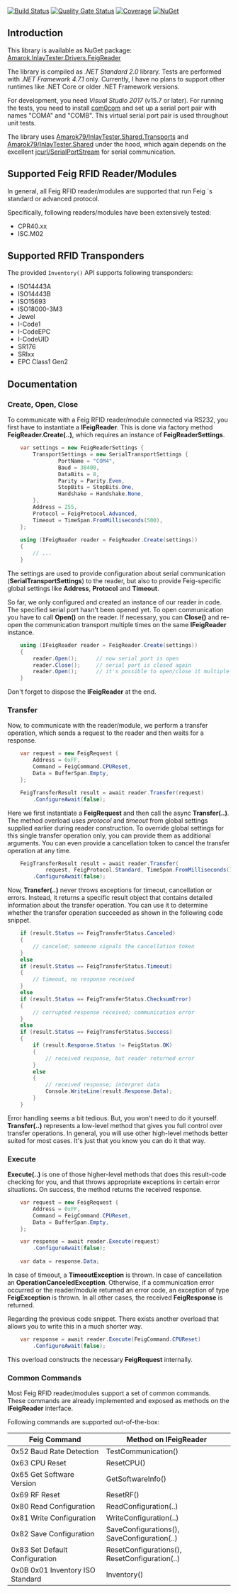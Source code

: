 [![Build Status](https://dev.azure.com/amarok79/Amarok/_apis/build/status/InlayTester.Drivers.FeigReader?branchName=master)](https://dev.azure.com/amarok79/Amarok/_build/latest?definitionId=14&branchName=master)
[![Quality Gate Status](https://sonarcloud.io/api/project_badges/measure?project=Amarok79_InlayTester.Drivers.FeigReader&metric=alert_status)](https://sonarcloud.io/dashboard?id=Amarok79_InlayTester.Drivers.FeigReader)
[![Coverage](https://sonarcloud.io/api/project_badges/measure?project=Amarok79_InlayTester.Drivers.FeigReader&metric=coverage)](https://sonarcloud.io/dashboard?id=Amarok79_InlayTester.Drivers.FeigReader)
[![NuGet](https://img.shields.io/nuget/v/Amarok.InlayTester.Drivers.FeigReader.svg?logo=)](https://www.nuget.org/packages/Amarok.InlayTester.Drivers.FeigReader/)

## Introduction

This library is available as NuGet package:
[Amarok.InlayTester.Drivers.FeigReader](https://www.nuget.org/packages/Amarok.InlayTester.Drivers.FeigReader/)

The library is compiled as *.NET Standard 2.0* library. Tests are performed with *.NET Framework 4.7.1* only. Currently, I have no plans to support other runtimes like .NET Core or older .NET Framework versions.

For development, you need *Visual Studio 2017* (v15.7 or later). For running the tests, you need to install [com0com](https://sourceforge.net/projects/com0com/) and set up a serial port pair with names "COMA" and "COMB". This virtual serial port pair is used throughout unit tests.

The library uses [Amarok79/InlayTester.Shared.Transports](https://github.com/Amarok79/InlayTester.Shared.Transports) and [Amarok79/InlayTester.Shared](https://github.com/Amarok79/InlayTester.Shared) under the hood, which again depends on the excellent [jcurl/SerialPortStream](https://github.com/jcurl/SerialPortStream) for serial communication.


## Supported Feig RFID Reader/Modules

In general, all Feig RFID reader/modules are supported that run Feig `s standard or advanced protocol.

Specifically, following readers/modules have been extensively tested:
- CPR40.xx
- ISC.M02


## Supported RFID Transponders

The provided `Inventory()` API supports following transponders:
- ISO14443A
- ISO14443B
- ISO15693
- ISO18000-3M3
- Jewel
- I-Code1
- I-CodeEPC
- I-CodeUID
- SR176
- SRIxx
- EPC Class1 Gen2


## Documentation

### Create, Open, Close

To communicate with a Feig RFID reader/module connected via RS232, you first have to instantiate a **IFeigReader**. This is done via factory method **FeigReader.Create(..)**, which requires an instance of **FeigReaderSettings**.

````cs
    var settings = new FeigReaderSettings {
        TransportSettings = new SerialTransportSettings {
                PortName = "COM4",
                Baud = 38400,
                DataBits = 8,
                Parity = Parity.Even,
                StopBits = StopBits.One,
                Handshake = Handshake.None,
        },
        Address = 255,
        Protocol = FeigProtocol.Advanced,
        Timeout = TimeSpan.FromMilliseconds(500),
    };
    
    using (IFeigReader reader = FeigReader.Create(settings))
    {
        // ...
    }
````

The settings are used to provide configuration about serial communication (**SerialTransportSettings**) to the reader, but also to provide Feig-specific global settings like **Address**, **Protocol** and **Timeout**.

So far, we only configured and created an instance of our reader in code. The specified serial port hasn't been opened yet. To open communication you have to call **Open()** on the reader. If necessary, you can **Close()** and re-open the communication transport multiple times on the same **IFeigReader** instance.

````cs
    using (IFeigReader reader = FeigReader.Create(settings))
    {
        reader.Open();      // now serial port is open
        reader.Close();     // serial port is closed again
        reader.Open();      // it's possible to open/close it multiple times
    }
````

Don't forget to dispose the **IFeigReader** at the end.


### Transfer

Now, to communicate with the reader/module, we perform a transfer operation, which sends a request to the reader and then waits for a response.

````cs
    var request = new FeigRequest {
        Address = 0xFF,
        Command = FeigCommand.CPUReset,
        Data = BufferSpan.Empty,
    };

    FeigTransferResult result = await reader.Transfer(request)
        .ConfigureAwait(false);
````

Here we first instantiate a **FeigRequest** and then call the async **Transfer(..)**. The method overload uses *protocol* and *timeout* from global settings supplied earlier during reader construction. To override global settings for this single transfer operation only, you can provide them as additional arguments. You can even provide a cancellation token to cancel the transfer operation at any time.

````cs
    FeigTransferResult result = await reader.Transfer(
            request, FeigProtocol.Standard, TimeSpan.FromMilliseconds(1000), cancellationToken)
        .ConfigureAwait(false);
````

Now, **Transfer(..)** never throws exceptions for timeout, cancellation or errors. Instead, it returns a specific result object that contains detailed information about the transfer operation. You can use it to determine whether the transfer operation succeeded as shown in the following code snippet.

````cs
    if (result.Status == FeigTransferStatus.Canceled)
    {
        // canceled; someone signals the cancellation token
    }
    else
    if (result.Status == FeigTransferStatus.Timeout)
    {
        // timeout, no response received
    }
    else
    if (result.Status == FeigTransferStatus.ChecksumError)
    {
        // corrupted response received; communication error
    }
    else
    if (result.Status == FeigTransferStatus.Success)
    {
        if (result.Response.Status != FeigStatus.OK)
        {
            // received response, but reader returned error
        }
        else
        {
            // received response; interpret data
            Console.WriteLine(result.Response.Data);
        }
    }
````

Error handling seems a bit tedious. But, you won't need to do it yourself. **Transfer(..)** represents a low-level method that gives you full control over transfer operations. In general, you will use other high-level methods better suited for most cases. It's just that you know you can do it that way.


### Execute

**Execute(..)** is one of those higher-level methods that does this result-code checking for you, and that throws appropriate exceptions in certain error situations. On success, the method returns the received response.

````cs
    var request = new FeigRequest {
        Address = 0xFF,
        Command = FeigCommand.CPUReset,
        Data = BufferSpan.Empty,
    };

    var response = await reader.Execute(request)
        .ConfigureAwait(false);
        
    var data = response.Data;
````

In case of timeout, a **TimeoutException** is thrown. In case of cancellation an **OperationCanceledException**. Otherwise, if a communication error occurred or the reader/module returned an error code, an exception of type **FeigException** is thrown. In all other cases, the received **FeigResponse** is returned.

Regarding the previous code snippet. There exists another overload that allows you to write this in a much shorter way.

````cs
    var response = await reader.Execute(FeigCommand.CPUReset)
        .ConfigureAwait(false);
````

This overload constructs the necessary **FeigRequest** internally.


### Common Commands

Most Feig RFID reader/modules support a set of common commands. These commands are already implemented and exposed as methods on the **IFeigReader** interface.

Following commands are supported out-of-the-box:

| Feig Command                     | Method on IFeigReader     |
| ---                              | ---                       |
| 0x52  Baud Rate Detection        | TestCommunication()       |
| 0x63  CPU Reset                  | ResetCPU()                |
| 0x65  Get Software Version       | GetSoftwareInfo()         |
| 0x69  RF Reset                   | ResetRF()                 |
| 0x80  Read Configuration         | ReadConfiguration(..)     |
| 0x81  Write Configuration        | WriteConfiguration(..)    |
| 0x82  Save Configuration         | SaveConfigurations(), SaveConfiguration(..)       |
| 0x83  Set Default Configuration  | ResetConfigurations(), ResetConfiguration(..)     |
| 0x0B 0x01 Inventory ISO Standard | Inventory() |
